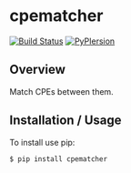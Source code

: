 # cpematcher

[![Build Status](https://travis-ci.com/alertot/cpematcher.svg?branch=master)](https://travis-ci.com/alertot/cpematcher)  [![PyPIersion](https://badge.fury.io/py/cpematcher.svg)](https://badge.fury.io/py/cpematcher)

## Overview

Match CPEs between them.

## Installation / Usage

To install use pip:

    $ pip install cpematcher

